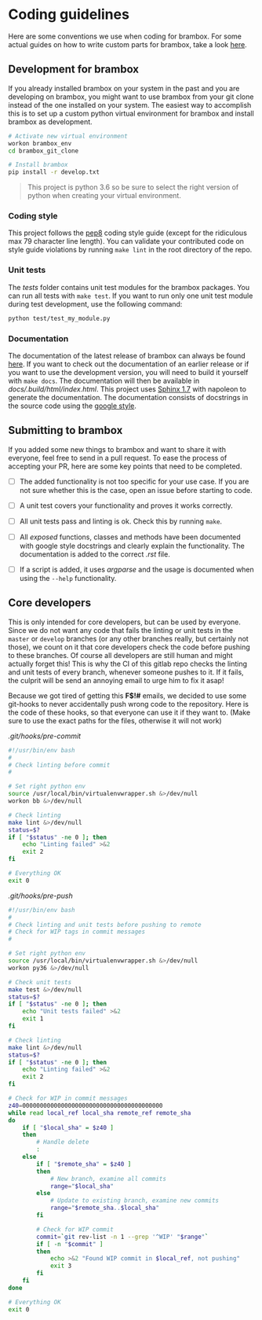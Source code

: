 Coding guidelines
=================
Here are some conventions we use when coding for brambox.
For some actual guides on how to write custom parts for brambox,
take a look [here](https://eavise.gitlab.io/brambox/notes/02-extending.html).


## Development for brambox
If you already installed brambox on your system in the past and you are developing on brambox,
you might want to use brambox from your git clone instead of the one installed on your system.
The easiest way to accomplish this is to set up a custom python virtual environment for brambox
and install brambox as development.
```bash
# Activate new virtual environment
workon brambox_env
cd brambox_git_clone

# Install brambox
pip install -r develop.txt
```
> This project is python 3.6 so be sure to select the right version of python when creating your virtual environment.

### Coding style
This project follows the [pep8](https://www.python.org/dev/peps/pep-0008/) coding style guide
(except for the ridiculous max 79 character line length).
You can validate your contributed code on style guide violations by running `make lint` in the root directory of the repo.

### Unit tests
The _tests_ folder contains unit test modules for the brambox packages. You can run all tests with `make test`.
If you want to run only one unit test module during test development, use the following command:
```bash
python test/test_my_module.py
```

### Documentation
The documentation of the latest release of brambox can always be found [here](eavise.gitlab.io/brambox).
If you want to check out the documentation of an earlier release or if you want to use the development version,
you will need to build it yourself with `make docs`.
The documentation will then be available in _docs/.build/html/index.html_.
This project uses [Sphinx 1.7](https://github.com/sphinx-doc/sphinx) with napoleon to generate the documentation.
The documentation consists of docstrings in the source code using the [google style](http://www.sphinx-doc.org/en/stable/ext/napoleon.html#google-vs-numpy).


## Submitting to brambox
If you added some new things to brambox and want to share it with everyone, feel free to send in a pull request.
To ease the process of accepting your PR, here are some key points that need to be completed.

- [ ] The added functionality is not too specific for your use case. If you are not sure whether this is the case, open an issue before starting to code.
- [ ] A unit test covers your functionality and proves it works correctly.
- [ ] All unit tests pass and linting is ok. Check this by running `make`.
- [ ] All _exposed_ functions, classes and methods have been documented with google style docstrings and clearly explain the functionality. The documentation is added to the correct _.rst_ file.
- [ ] If a script is added, it uses _argparse_ and the usage is documented when using the `--help` functionality.


## Core developers
This is only intended for core developers, but can be used by everyone.
Since we do not want any code that fails the linting or unit tests in the `master` or `develop` branches
(or any other branches really, but certainly not those),
we count on it that core developers check the code before pushing to these branches.
Of course all developers are still human and might actually forget this!
This is why the CI of this gitlab repo checks the linting and unit tests of every branch,
whenever someone pushes to it. If it fails, the culprit will be send an annoying email to urge him to fix it asap!

Because we got tired of getting this __F$!#__ emails,
we decided to use some git-hooks to never accidentally push wrong code to the repository.
Here is the code of these hooks, so that everyone can use it if they want to.
(Make sure to use the exact paths for the files, otherwise it will not work)

_.git/hooks/pre-commit_
```bash
#!/usr/bin/env bash
#
# Check linting before commit
#

# Set right python env
source /usr/local/bin/virtualenvwrapper.sh &>/dev/null
workon bb &>/dev/null

# Check linting
make lint &>/dev/null
status=$?
if [ "$status" -ne 0 ]; then
    echo "Linting failed" >&2
    exit 2
fi

# Everything OK
exit 0
```

_.git/hooks/pre-push_
```bash
#!/usr/bin/env bash
#
# Check linting and unit tests before pushing to remote
# Check for WIP tags in commit messages
#

# Set right python env
source /usr/local/bin/virtualenvwrapper.sh &>/dev/null
workon py36 &>/dev/null

# Check unit tests
make test &>/dev/null
status=$?
if [ "$status" -ne 0 ]; then
    echo "Unit tests failed" >&2
    exit 1
fi

# Check linting
make lint &>/dev/null
status=$?
if [ "$status" -ne 0 ]; then
    echo "Linting failed" >&2
    exit 2
fi

# Check for WIP in commit messages
z40=0000000000000000000000000000000000000000
while read local_ref local_sha remote_ref remote_sha
do
	if [ "$local_sha" = $z40 ]
	then
		# Handle delete
		:
	else
		if [ "$remote_sha" = $z40 ]
		then
			# New branch, examine all commits
			range="$local_sha"
		else
			# Update to existing branch, examine new commits
			range="$remote_sha..$local_sha"
		fi

		# Check for WIP commit
		commit=`git rev-list -n 1 --grep '^WIP' "$range"`
		if [ -n "$commit" ]
		then
			echo >&2 "Found WIP commit in $local_ref, not pushing"
			exit 3
		fi
	fi
done

# Everything OK
exit 0

```
